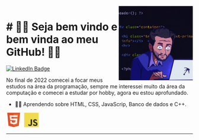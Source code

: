 
<img src= "giphy.gif" width= "200px" align= "right">
<h1># 🐱‍👤 Seja bem vindo e bem vinda ao meu GitHub! 🐱‍👤</h1>


<div id="badges">
  <a href = "https://www.linkedin.com/in/giovanna-correia-tonetto-536897255/">
    <img src="https://img.shields.io/badge/LinkedIn-blue?style=for-the-badge&logo=linkedin&logoColor=white" target="_blank" rel="external" alt="LinkedIn Badge"/>
  </a>
 
</div>

No final de 2022 comecei a focar meus estudos na área da programação, sempre me interessei muito da área da computação e comecei a estudar por hobby, agora eu estou aprofundado.

- 👩‍💻 Aprendendo sobre HTML, CSS, JavaScrip, Banco de dados e C++.



<div>
  <img src="https://github.com/devicons/devicon/blob/master/icons/html5/html5-original.svg" title="HTML5" alt="HTML" width="40" height="40"/>&nbsp;
  <img src="https://github.com/devicons/devicon/blob/master/icons/javascript/javascript-original.svg" title="JavaScript" alt="JavaScript" width="40" height="40"/>&nbsp;
</div>

---


